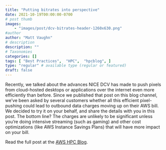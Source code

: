 ```yaml
---
title: "Putting bitrates into perspective"
date: 2021-10-19T00:00:00-0700
# post thumb
images:
    - "images/post/dcv-bitrates-header-1260x630.png"
#author
author: "Matt Vaughn"
# description
description: ""
# Taxonomies
categories: []
tags: [ "Best Practices",  "HPC",  "hpcblog", ]
type: "regular" # available type (regular or featured)
draft: false
---
```


Recently, we talked about the advances NICE DCV has made to push pixels from cloud-hosted desktops or applications over the internet even more efficiently than before. Since we published that post on this blog channel, we’ve been asked by several customers whether all this efficient pixel-pushing could lead to outbound data charges moving up on their AWS bill. We decided to try it on your behalf, and share the details with you in this post. The bottom line? The charges are unlikely to be significant unless you’re doing intensive streaming (such as gaming) and other cost optimizations (like AWS Instance Savings Plans) that will have more impact on your bill.

Read the full post at the [AWS HPC Blog](https://aws.amazon.com/blogs/hpc/putting-bitrates-into-perspective/).
